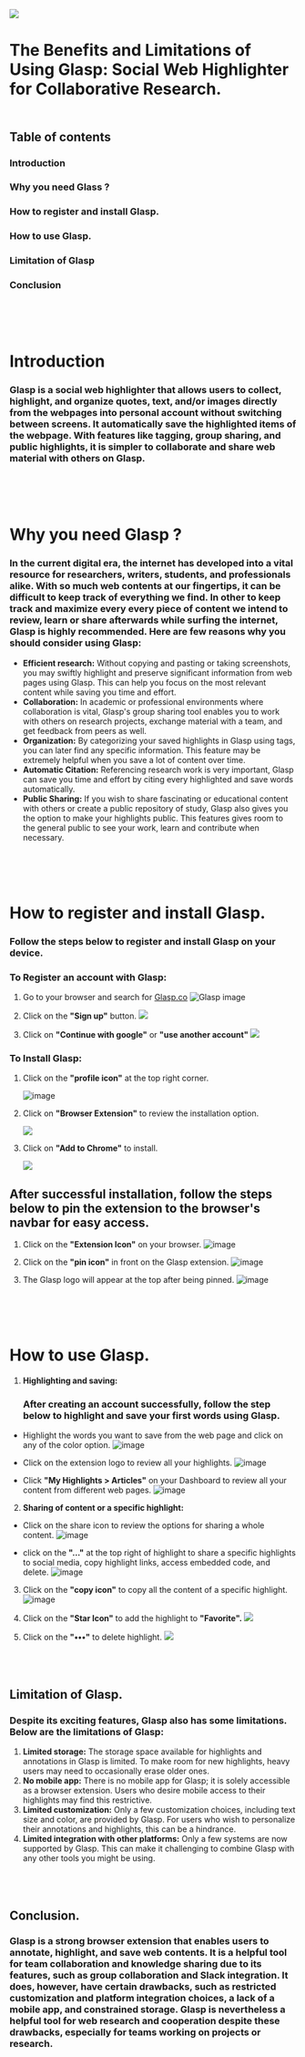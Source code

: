 ![](Image/glaspIogo.png)

# **The Benefits and Limitations of Using Glasp: Social Web Highlighter for Collaborative Research.**

## <br/>**Table of contents**

### Introduction

### Why you need Glass ?

### How to register and install Glasp.

### How to use Glasp.

### Limitation of Glasp

### Conclusion <br/>

# <br/> <br/>**Introduction**

### Glasp is a social web highlighter that allows users to collect, highlight, and organize quotes, text, and/or images directly from the webpages into personal account without switching between screens. It automatically save the highlighted items of the webpage. With features like tagging, group sharing, and public highlights, it is simpler to collaborate and share web material with others on Glasp.

# <br/> <br/> **Why you need Glasp ?**

### In the current digital era, the internet has developed into a vital resource for researchers, writers, students, and professionals alike. With so much web contents at our fingertips, it can be difficult to keep track of everything we find. In other to keep track and maximize every every piece of content we intend to review, learn or share afterwards while surfing the internet, Glasp is highly recommended. Here are few reasons why you should consider using Glasp:

- **Efficient research:** Without copying and pasting or taking screenshots, you may swiftly highlight and preserve significant information from web pages using Glasp. This can help you focus on the most relevant content while saving you time and effort.
- **Collaboration:** In academic or professional environments where collaboration is vital, Glasp's group sharing tool enables you to work with others on research projects, exchange material with a team, and get feedback from peers as well.
- **Organization:** By categorizing your saved highlights in Glasp using tags, you can later find any specific information. This feature may be extremely helpful when you save a lot of content over time.
- **Automatic Citation:** Referencing research work is very important, Glasp can save you time and effort by citing every highlighted and save words automatically.
- **Public Sharing:** If you wish to share fascinating or educational content with others or create a public repository of study, Glasp also gives you the option to make your highlights public. This features gives room to the general public to see your work, learn and contribute when necessary.

# <br/><br/> **How to register and install Glasp.**

### Follow the steps below to register and install Glasp on your device.

### **To Register an account with Glasp:**

1. Go to your browser and search for [Glasp.co](https://glasp.co/)
   ![Glasp image](Image/glaspsearch.png)

2. Click on the **"Sign up"** button.
   ![](Image/sign%20up.png)
3. Click on **"Continue with google"** or **"use another account"**
   ![](Image/3%20emailchoice.png)

### **To Install Glasp:**

1. Click on the **"profile icon"** at the top right corner.

   ![image](Image/profile.png)

2. Click on **"Browser Extension"** to review the installation option.

   ![](Image/extension.png)

3. Click on **"Add to Chrome"** to install.

   ![](Image/Addoption.png)

## After successful installation, follow the steps below to pin the extension to the browser's navbar for easy access.

1. Click on the **"Extension Icon"** on your browser.
   ![image](Image/ExtensionIcon.png)

2. Click on the **"pin icon"** in front on the Glasp extension.
   ![image](Image/PinExtension.png)

3. The Glasp logo will appear at the top after being pinned.
   ![image](Image/GlaspIcon.png)

# <br><br> **How to use Glasp.**

1. **Highlighting and saving:**
   ### After creating an account successfully, follow the step below to highlight and save your first words using Glasp.

- Highlight the words you want to save from the web page and click on any of the color option.
  ![image](Image/Highlight.png)

- Click on the extension logo to review all your highlights.
  ![image](Image/Clicktoreview.png)

- Click **"My Highlights > Articles"** on your Dashboard to review all your content from different web pages.
  ![image](Image/DashBoard.png)

2. **Sharing of content or a specific highlight:**

- Click on the share icon to review the options for sharing a whole content.
  ![image](Image/share%20options.png)

- click on the **"..."** at the top right of highlight to share a specific highlights to social media, copy highlight links, access embedded code, and delete.
  ![image](Image/specificHighlight.png)

3. Click on the **"copy icon"** to copy all the content of a specific highlight.
   ![image](Image/CopyContent.png)

4. Click on the **"Star Icon"** to add the highlight to **"Favorite".**
   ![](Image/AddtoFav.png)

5. Click on the **"•••"** to delete highlight.
   ![](Image/DeleteContent.png)

## <br><br>**Limitation of Glasp.**

### Despite its exciting features, Glasp also has some limitations. Below are the limitations of Glasp:

1. **Limited storage:** The storage space available for highlights and annotations in Glasp is limited. To make room for new highlights, heavy users may need to occasionally erase older ones.
2. **No mobile app:** There is no mobile app for Glasp; it is solely accessible as a browser extension. Users who desire mobile access to their highlights may find this restrictive.
3. **Limited customization:** Only a few customization choices, including text size and color, are provided by Glasp. For users who wish to personalize their annotations and highlights, this can be a hindrance.
4. **Limited integration with other platforms:** Only a few systems are now supported by Glasp. This can make it challenging to combine Glasp with any other tools you might be using.

## <br><br> **Conclusion.**

### Glasp is a strong browser extension that enables users to annotate, highlight, and save web contents. It is a helpful tool for team collaboration and knowledge sharing due to its features, such as group collaboration and Slack integration. It does, however, have certain drawbacks, such as restricted customization and platform integration choices, a lack of a mobile app, and constrained storage. Glasp is nevertheless a helpful tool for web research and cooperation despite these drawbacks, especially for teams working on projects or research.
